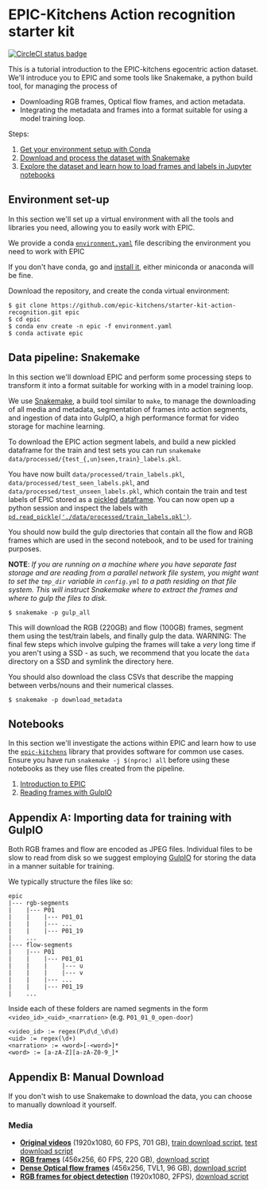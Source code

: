 # EPIC-Kitchens Action recognition starter kit
[![CircleCI status badge](https://img.shields.io/circleci/project/github/epic-kitchens/starter-kit-action-recognition/master.svg)](https://circleci.com/gh/epic-kitchens/starter-kit-action-recognition)

This is a tutorial introduction to the EPIC-kitchens egocentric action dataset.  
We'll introduce you to EPIC and some tools like Snakemake, a python build tool, for managing the process
of

  * Downloading RGB frames, Optical flow frames, and action metadata.
  * Integrating the metadata and frames into a format suitable for using a model training loop.

Steps:

1. [Get your environment setup with Conda](#environment-set-up)
2. [Download and process the dataset with Snakemake](#data-pipeline-snakemake)
3. [Explore the dataset and learn how to load frames and labels in Jupyter
   notebooks](#notebooks)


## Environment set-up

In this section we'll set up a virtual environment with all the tools and
libraries you need, allowing you to easily work with EPIC.

We provide a conda
[`environment.yaml`](https://conda.io/docs/user-guide/tasks/manage-environments.html#creating-an-environment-from-an-environment-yml-file)
file describing the environment you need to work with EPIC

If you don't have conda, go and [install it](https://conda.io/miniconda.html),
either miniconda or anaconda will be fine.

Download the repository, and create the conda virtual environment:

```console
$ git clone https://github.com/epic-kitchens/starter-kit-action-recognition.git epic
$ cd epic
$ conda env create -n epic -f environment.yaml
$ conda activate epic
```


## Data pipeline: Snakemake

In this section we'll download EPIC and perform some processing steps
to transform it into a format suitable for working with in a model training
loop.

We use [Snakemake](https://snakemake.readthedocs.io/en/stable/), a build tool
similar to `make`, to manage the downloading of all media and metadata,
segmentation of frames into action segments, and ingestion of data into GulpIO, a
high performance format for video storage for machine learning.

To download the EPIC action segment labels, and build a new pickled dataframe 
for the train and test sets you can run `snakemake data/processed/{test_{,un}seen,train}_labels.pkl`.

You have now built `data/processed/train_labels.pkl`,
`data/processed/test_seen_labels.pkl`, and
`data/processed/test_unseen_labels.pkl`, which contain the train and test labels
of EPIC stored as a [pickled](https://docs.python.org/3/library/pickle.html)
[dataframe](https://pandas.pydata.org/pandas-docs/stable/generated/pandas.DataFrame.html).
You can now open up a python session and inspect the labels with
[`pd.read_pickle('./data/processed/train_labels.pkl')`](https://pandas.pydata.org/pandas-docs/stable/generated/pandas.read_pickle.html).

You should now build the gulp directories that contain all the flow and RGB frames which
are used in the second notebook, and to be used for training purposes.

**NOTE**: *If you are running on a machine where you have separate fast storage and
  are reading from a parallel network file system, you might want to set
  the `tmp_dir` variable in `config.yml` to a path residing on that file system. This
  will instruct Snakemake where to extract the frames and where to gulp the
  files to disk.*

```
$ snakemake -p gulp_all
```

This will download the RGB (220GB) and flow (100GB) frames, segment them using
the test/train labels, and finally gulp the data. 
WARNING: The final few steps which involve gulping the frames will take a *very* long
time if you aren't using a SSD - as such, we recommend that you locate the `data` directory on a SSD and 
symlink the directory here.

You should also download the class CSVs that describe the mapping between verbs/nouns and their numerical 
classes.

```
$ snakemake -p download_metadata
```

## Notebooks

In this section we'll investigate the actions within EPIC and learn how to
use the [`epic-kitchens`](https://github.com/epic-kitchens/epic-lib) library
that provides software for common use cases. Ensure you have run `snakemake -j
$(nproc) all` before using these notebooks as they use files created from the
pipeline.

1. [Introduction to EPIC](./notebooks/1.0-intro.ipynb)
2. [Reading frames with GulpIO](./notebooks/2.0-gulp.ipynb) 


## Appendix A: Importing data for training with GulpIO

Both RGB frames and flow are encoded as JPEG files. Individual files to be slow
to read from disk so we suggest employing
[GulpIO](https://github.com/TwentyBN/GulpIO) for storing the data in a manner
suitable for training.

We typically structure the files like so:

```
epic
|--- rgb-segments
|    |--- P01
|    |    |--- P01_01
|    |    |--- ...
|    |    |--- P01_19
|    ...
|--- flow-segments
|    |--- P01
|    |    |--- P01_01
|    |    |    |--- u
|    |    |    |--- v
|    |    |--- ...
|    |    |--- P01_19
|    ...
```

Inside each of these folders are named segments in the form
`<video_id>_<uid>_<narration>` (e.g. `P01_01_0_open-door`)

```
<video_id> := regex(P\d\d_\d\d)
<uid> := regex(\d+)
<narration> := <word>[-<word>]*
<word> := [a-zA-Z][a-zA-Z0-9_]*
```


## Appendix B: Manual Download

If you don't wish to use Snakemake to download the data, you can choose
to manually download it yourself.

### Media

* [**Original videos**](https://data.bris.ac.uk/data/dataset/a87271fa45d89106e5f81e47430ab6b7)
  (1920x1080, 60 FPS, 701 GB), 
  [train download script](https://github.com/epic-kitchens/download-scripts/blob/master/videos/download_train.sh),
  [test download script](https://github.com/epic-kitchens/download-scripts/blob/master/videos/download_test.sh)
* [**RGB frames**](https://data.bris.ac.uk/data/dataset/34cc87ec9dbe769931dfd21a7ec22df2) 
  (456x256, 60 FPS, 220 GB), 
  [download script](https://github.com/epic-kitchens/download-scripts/blob/master/frames_rgb_flow/download_rgb.sh)
* [**Dense Optical flow frames**](https://github.com/epic-kitchens/download-scripts/blob/master/frames_rgb_flow/download_flow.sh)
  (456x256, TVL1, 96 GB), 
  [download script](https://github.com/epic-kitchens/download-scripts/blob/master/frames_rgb_flow/flow/train/download_P03.sh)
* [**RGB frames for object detection**](https://data.bris.ac.uk/data/dataset/b5ac5fa96e0969c1f28a41bae58771ad)
  (1920x1080, 2FPS),
  [download script](https://github.com/epic-kitchens/download-scripts/blob/master/download_object_detection_images.sh)

